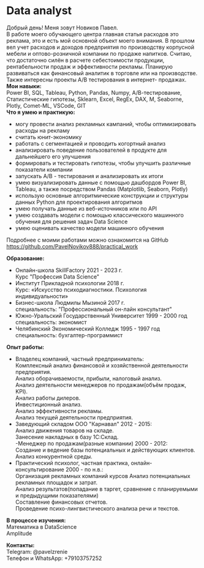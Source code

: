 # Data analyst  
Добрый день! Меня зовут Новиков Павел.  
В работе моего обучающего центра главная статья расходов это реклама, это и есть мой основной объект моего внимания. В прошлом вел учет расходов и доходов предприятия по производству
корпусной мебели и оптово-розничной компании по продаже напитков. 
Считаю, что достаточно силён в расчете себестоимости продукции, рентабельности продаж и эффективности рекламы. 
Планирую развиваться как финансовый аналитик в торговле или на
производстве. 
Также интересны проекты А/В тестирования в интернет- продажах.   
**Мои навыки:**    
Power BI, SQL, Tableau, Python, Pandas, Numpy, А/В-тестирование, Статистические гипотезы, Sklearn, Excel, RegEx, DAX, M, Seaborne, Plotly, Comet-ML, VSCode, GIT  
**Что я умею и практикую:**  
- могу провести анализ рекламных кампаний, чтобы оптимизировать расходы на рекламу  
- считать юнит-экономику  
- работать с сегментацией и проводить когортный анализ  
- анализировать поведение пользователей в продукте для дальнейшего его улучшения  
- формировать и тестировать гипотезы, чтобы улучшить различные показатели компании  
- запускать A/B - тестирования и анализировать их итоги   
- умею визуализировать данные с помощью дашбордов Power BI, Tableau, а также посредством Pandas (Matplotlib, Seaborn, Plotly)  
- использую основные алгоритмические конструкции и структуры данных Python для проектирования алгоритмов  
- умею получать данные из веб-источников или по API  
- умею создавать модели с помощью классического машинного обучения для решения задач Data Science  
- умею оценивать качество модели машинного обучения  

Подробнее с моими работами можно ознакомится на GitHub https://github.com/PavelNovikov888/practical_work  

**Образование:**   
- Онлайн-школа SkillFactory 2021 - 2023 г.  
Курс "Профессия Data Science"  
- Институт Прикладной психологии 2018 г.  
Курс: «Искусство психодиагностики. Психология индивидуальности»  
- Бизнес-школа Людмилы Мызиной 2017 г.  
специальность: "Профессиональный он-лайн консультант"  
- Южно-Уральский Государственный Университет 1999 - 2000 год  
специальность: экономист  
- Челябинский Экономический Колледж 1995 - 1997 год  
специальность: бухгалтер-программист   

**Опыт работы:**  
- Владелец компаний, частный предприниматель:  
Комплексный анализ финансовой и хозяйственной деятельности предприятия.   
Анализ оборачиваемости, прибыли, налоговый анализ.  
Анализ деятельности менеджеров по продажам(объём продаж, KPI).  
Анализ работы дилеров.  
Инвестиционный анализ.  
Анализ эффективности рекламы.  
Анализ текущей деятельности предприятия.  
- Заведующий складом ООО "Карнавал" 2012 - 2015:  
Анализ движения товаров на складе.  
Занесение накладных в базу 1С:Склад.  
-Менеджер по продажам(разные компании) 2000 - 2012:    
Создание и ведение базы потенциальных и действующих клиентов.  
Анализ конкурентной среды.  
- Практический психолог, частная практика, онлайн-консультирование 2000 - по н.в.:    
Организация рекламных компаний курсов 
Анализ потенциальных рекламных площадок и затрат.  
Анализ результатов(попадание в таргет, сравнение с планируемыми и предыдущими показателями)  
Составление финансовых отчетов.  
Проведение психо-лингвистического анализа речи и текстов.  

**В процессе изучения:**    
Математика в DataScience  
Amplitude  

**Контакты:**    
Telegram: @pavelzrenie  
Телефон и WhatsApp: +79103757252

 
